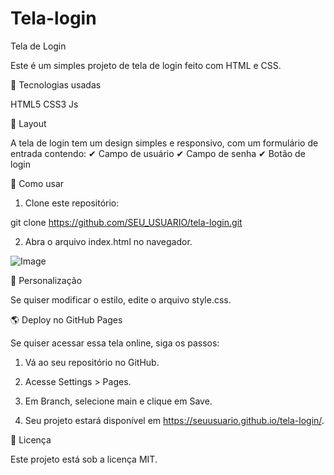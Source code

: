 # Tela-login

Tela de Login

Este é um simples projeto de tela de login feito com HTML e CSS.

📌 Tecnologias usadas

HTML5
CSS3
Js



🎨 Layout

A tela de login tem um design simples e responsivo, com um formulário de entrada contendo:
✔ Campo de usuário
✔ Campo de senha
✔ Botão de login

🚀 Como usar

1. Clone este repositório:

git clone https://github.com/SEU_USUARIO/tela-login.git


2. Abra o arquivo index.html no navegador.


![Image](https://github.com/user-attachments/assets/7abbef8f-e484-4250-809b-793d015d3315)


📝 Personalização

Se quiser modificar o estilo, edite o arquivo style.css.

🌎 Deploy no GitHub Pages

Se quiser acessar essa tela online, siga os passos:

1. Vá ao seu repositório no GitHub.


2. Acesse Settings > Pages.


3. Em Branch, selecione main e clique em Save.


4. Seu projeto estará disponível em https://seuusuario.github.io/tela-login/.



📄 Licença

Este projeto está sob a licença MIT.
